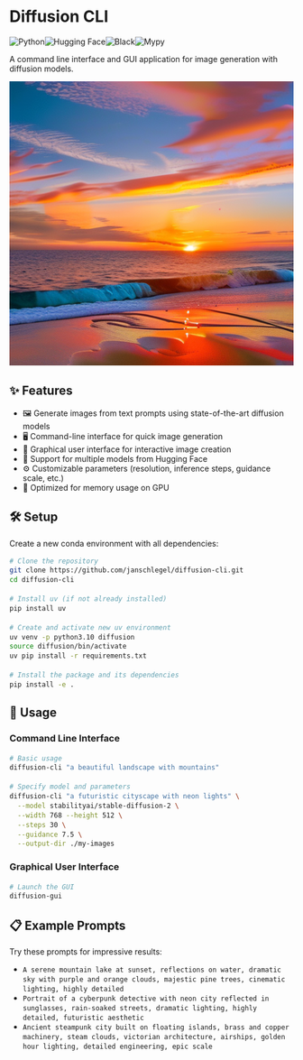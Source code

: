 # Diffusion CLI

![Python](https://img.shields.io/badge/python-3.10-blue.svg)![Hugging Face](https://img.shields.io/badge/%F0%9F%A4%97%20Hugging%20Face-Diffusers-yellow.svg)![Black](https://img.shields.io/badge/code%20style-black-000000.svg)![Mypy](https://img.shields.io/badge/mypy-typed-blue)

A command line interface and GUI application for image generation with diffusion models.

<img src="docs/img/sd_gen.png" alt="Diffusion CLI Example" />

## ✨ Features

* 🖼️ Generate images from text prompts using state-of-the-art diffusion models
* 🖥️ Command-line interface for quick image generation
* 🎨 Graphical user interface for interactive image creation
* 🤗 Support for multiple models from Hugging Face
* ⚙️ Customizable parameters (resolution, inference steps, guidance scale, etc.)
* 🚀 Optimized for memory usage on GPU

## 🛠️ Setup

Create a new conda environment with all dependencies:

```bash
# Clone the repository
git clone https://github.com/janschlegel/diffusion-cli.git
cd diffusion-cli

# Install uv (if not already installed)
pip install uv

# Create and activate new uv environment
uv venv -p python3.10 diffusion
source diffusion/bin/activate
uv pip install -r requirements.txt

# Install the package and its dependencies
pip install -e .
```

## 🚀 Usage

### Command Line Interface

```bash
# Basic usage
diffusion-cli "a beautiful landscape with mountains"

# Specify model and parameters
diffusion-cli "a futuristic cityscape with neon lights" \
  --model stabilityai/stable-diffusion-2 \
  --width 768 --height 512 \
  --steps 30 \
  --guidance 7.5 \
  --output-dir ./my-images
```

### Graphical User Interface

```bash
# Launch the GUI
diffusion-gui
```

## 📋 Example Prompts

Try these prompts for impressive results:

* `A serene mountain lake at sunset, reflections on water, dramatic sky with purple and orange clouds, majestic pine trees, cinematic lighting, highly detailed`
* `Portrait of a cyberpunk detective with neon city reflected in sunglasses, rain-soaked streets, dramatic lighting, highly detailed, futuristic aesthetic`
* `Ancient steampunk city built on floating islands, brass and copper machinery, steam clouds, victorian architecture, airships, golden hour lighting, detailed engineering, epic scale`
